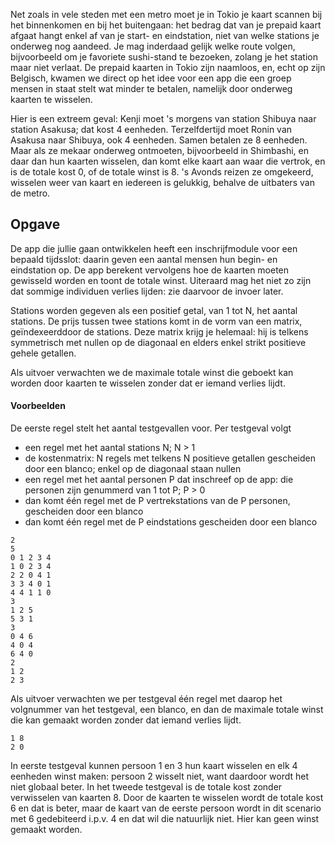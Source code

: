 
Net zoals in vele steden met een metro moet je in Tokio je kaart scannen bij het binnenkomen en bij het buitengaan: het bedrag dat van je prepaid kaart afgaat hangt enkel af van je start- en eindstation, niet van welke stations je onderweg nog aandeed. Je mag inderdaad gelijk welke route volgen, bijvoorbeeld om je favoriete sushi-stand te bezoeken, zolang je het station maar niet verlaat. De prepaid kaarten in Tokio zijn naamloos, en, echt op zijn Belgisch, kwamen we direct op het idee voor een app die een groep mensen in staat stelt wat minder te betalen, namelijk door onderweg kaarten te wisselen.

Hier is een extreem geval: Kenji moet 's morgens van station Shibuya naar station Asakusa; dat kost 4 eenheden. Terzelfdertijd moet Ronin van
Asakusa naar Shibuya, ook 4 eenheden. Samen betalen ze 8 eenheden. Maar als ze mekaar onderweg ontmoeten, bijvoorbeeld in Shimbashi, en daar dan hun kaarten wisselen, dan komt elke kaart aan waar die vertrok, en is de totale kost 0, of de totale winst is 8. 's Avonds reizen ze omgekeerd, wisselen weer van kaart en iedereen is gelukkig, behalve de uitbaters van de metro.

## Opgave
De app die jullie gaan ontwikkelen heeft een inschrijfmodule voor een bepaald tijdsslot: daarin geven een aantal mensen hun begin- en eindstation op. De app berekent vervolgens hoe de kaarten moeten gewisseld worden en toont de totale winst. Uiteraard mag het niet zo zijn dat sommige individuen verlies lijden: zie daarvoor de invoer later.

Stations worden gegeven als een positief getal, van 1 tot N, het aantal stations. De prijs tussen twee stations komt in de vorm van een matrix, geïndexeerddoor de stations. Deze matrix krijg je helemaal: hij is telkens symmetrisch met nullen op de diagonaal en elders enkel strikt positieve gehele getallen.

Als uitvoer verwachten we de maximale totale winst die geboekt kan worden door kaarten te wisselen zonder dat er iemand verlies lijdt.

#### Voorbeelden
De eerste regel stelt het aantal testgevallen voor. Per testgeval volgt

- een regel met het aantal stations N; N > 1
- de kostenmatrix: N regels met telkens N positieve getallen gescheiden door een blanco; enkel op de diagonaal staan nullen
- een regel met het aantal personen P dat inschreef op de app: die personen zijn genummerd van 1 tot P; P > 0
- dan komt één regel met de P vertrekstations van de P personen, gescheiden door een blanco
- dan komt één regel met de P eindstations gescheiden door een blanco

```
2
5
0 1 2 3 4
1 0 2 3 4
2 2 0 4 1
3 3 4 0 1
4 4 1 1 0
3
1 2 5
5 3 1
3
0 4 6
4 0 4
6 4 0
2
1 2
2 3
```

Als uitvoer verwachten we per testgeval één regel met daarop het volgnummer van het testgeval, een blanco, en dan de maximale totale winst die kan gemaakt worden zonder dat iemand verlies lijdt.

```
1 8
2 0
```

In eerste testgeval kunnen persoon 1 en 3 hun kaart wisselen en elk 4 eenheden winst maken: persoon 2 wisselt niet, want daardoor wordt het niet globaal beter.
In het tweede testgeval is de totale kost zonder verwisselen van kaarten 8. Door de kaarten te wisselen wordt de totale kost 6 en dat is beter, maar de kaart van de eerste persoon wordt in dit scenario met 6 gedebiteerd i.p.v. 4 en dat wil die natuurlijk niet. Hier kan geen winst gemaakt worden.